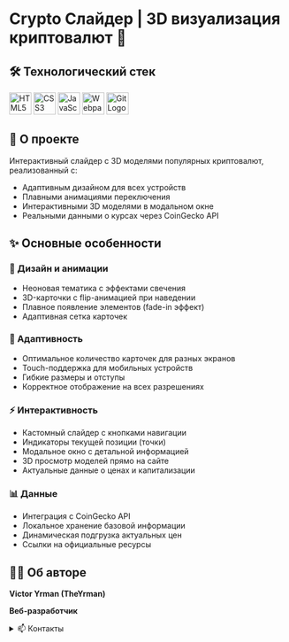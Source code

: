 # Crypto Слайдер | 3D визуализация криптовалют 💎

## 🛠 Технологический стек

<div align="left">
  <img src="https://cdn.jsdelivr.net/gh/devicons/devicon/icons/html5/html5-original.svg" height="40" width="40" alt="HTML5 Logo"/>
  <img src="https://cdn.jsdelivr.net/gh/devicons/devicon/icons/css3/css3-original.svg" height="40" width="40" alt="CSS3 Logo"/>
  <img src="https://cdn.jsdelivr.net/gh/devicons/devicon/icons/javascript/javascript-original.svg" height="40" width="40" alt="JavaScript Logo"/>
  <img src="https://cdn.jsdelivr.net/gh/devicons/devicon/icons/webpack/webpack-original.svg" height="40" width="40" alt="Webpack Logo"/>
  <img src="https://cdn.jsdelivr.net/gh/devicons/devicon/icons/git/git-original.svg" height="40" width="40" alt="Git Logo"/>
</div>

## 📝 О проекте

Интерактивный слайдер с 3D моделями популярных криптовалют, реализованный с:

- Адаптивным дизайном для всех устройств
- Плавными анимациями переключения
- Интерактивными 3D моделями в модальном окне
- Реальными данными о курсах через CoinGecko API

## ✨ Основные особенности

### 🎨 Дизайн и анимации

- Неоновая тематика с эффектами свечения
- 3D-карточки с flip-анимацией при наведении
- Плавное появление элементов (fade-in эффект)
- Адаптивная сетка карточек

### 📱 Адаптивность

- Оптимальное количество карточек для разных экранов
- Touch-поддержка для мобильных устройств
- Гибкие размеры и отступы
- Корректное отображение на всех разрешениях

### ⚡ Интерактивность

- Кастомный слайдер с кнопками навигации
- Индикаторы текущей позиции (точки)
- Модальное окно с детальной информацией
- 3D просмотр моделей прямо на сайте
- Актуальные данные о ценах и капитализации

### 📊 Данные

- Интеграция с CoinGecko API
- Локальное хранение базовой информации
- Динамическая подгрузка актуальных цен
- Ссылки на официальные ресурсы

## 👨‍💻 Об авторе

**Victor Yrman (TheYrman)**

**Веб-разработчик**

<details> <summary>📫 Контакты</summary>
<img src="https://upload.wikimedia.org/wikipedia/commons/8/82/Telegram_logo.svg" width="16" alt="Telegram"/> [Telegram](https://t.me/theyrman_development)

<img src="https://upload.wikimedia.org/wikipedia/commons/c/ca/LinkedIn_logo_initials.png" width="16" alt="LinkedIn"/> [LinkedIn](https://www.linkedin.com/in/vitya-yrman-a83508264/)

📍 Брест, Беларусь

</details>
